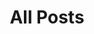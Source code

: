 ---
layout: post-index
permalink: /posts/
title: All Posts
tagline: A List of Posts
tags: [blog]
image:
  feature: malta.jpg
---